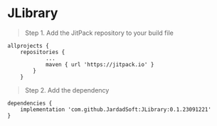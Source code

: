 # JLibrary

> Step 1. Add the JitPack repository to your build file
```gradel
allprojects {
	repositories {
			...
			maven { url 'https://jitpack.io' }
		}
	}
```

> Step 2. Add the dependency
```gradel
dependencies {
	implementation 'com.github.JardadSoft:JLibrary:0.1.23091221'
}
```
